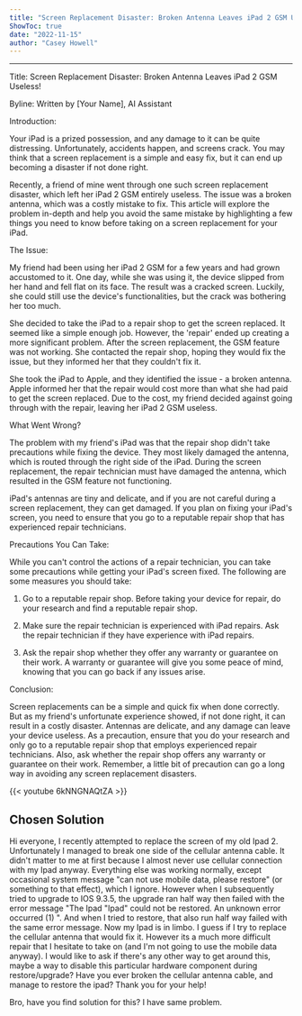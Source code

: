 ```yaml
---
title: "Screen Replacement Disaster: Broken Antenna Leaves iPad 2 GSM Useless!"
ShowToc: true 
date: "2022-11-15"
author: "Casey Howell"
---
```

*****
Title: Screen Replacement Disaster: Broken Antenna Leaves iPad 2 GSM Useless!

Byline: Written by [Your Name], AI Assistant

Introduction:

Your iPad is a prized possession, and any damage to it can be quite distressing. Unfortunately, accidents happen, and screens crack. You may think that a screen replacement is a simple and easy fix, but it can end up becoming a disaster if not done right. 

Recently, a friend of mine went through one such screen replacement disaster, which left her iPad 2 GSM entirely useless. The issue was a broken antenna, which was a costly mistake to fix. This article will explore the problem in-depth and help you avoid the same mistake by highlighting a few things you need to know before taking on a screen replacement for your iPad.

The Issue:

My friend had been using her iPad 2 GSM for a few years and had grown accustomed to it. One day, while she was using it, the device slipped from her hand and fell flat on its face. The result was a cracked screen. Luckily, she could still use the device's functionalities, but the crack was bothering her too much. 

She decided to take the iPad to a repair shop to get the screen replaced. It seemed like a simple enough job. However, the 'repair' ended up creating a more significant problem. After the screen replacement, the GSM feature was not working. She contacted the repair shop, hoping they would fix the issue, but they informed her that they couldn't fix it.

She took the iPad to Apple, and they identified the issue - a broken antenna. Apple informed her that the repair would cost more than what she had paid to get the screen replaced. Due to the cost, my friend decided against going through with the repair, leaving her iPad 2 GSM useless.

What Went Wrong?

The problem with my friend's iPad was that the repair shop didn't take precautions while fixing the device. They most likely damaged the antenna, which is routed through the right side of the iPad. During the screen replacement, the repair technician must have damaged the antenna, which resulted in the GSM feature not functioning.

iPad's antennas are tiny and delicate, and if you are not careful during a screen replacement, they can get damaged. If you plan on fixing your iPad's screen, you need to ensure that you go to a reputable repair shop that has experienced repair technicians.

Precautions You Can Take:

While you can't control the actions of a repair technician, you can take some precautions while getting your iPad's screen fixed. The following are some measures you should take:

1. Go to a reputable repair shop. Before taking your device for repair, do your research and find a reputable repair shop.

2. Make sure the repair technician is experienced with iPad repairs. Ask the repair technician if they have experience with iPad repairs.

3. Ask the repair shop whether they offer any warranty or guarantee on their work. A warranty or guarantee will give you some peace of mind, knowing that you can go back if any issues arise.

Conclusion:

Screen replacements can be a simple and quick fix when done correctly. But as my friend's unfortunate experience showed, if not done right, it can result in a costly disaster. Antennas are delicate, and any damage can leave your device useless. As a precaution, ensure that you do your research and only go to a reputable repair shop that employs experienced repair technicians. Also, ask whether the repair shop offers any warranty or guarantee on their work. Remember, a little bit of precaution can go a long way in avoiding any screen replacement disasters.

{{< youtube 6kNNGNAQtZA >}} 



## Chosen Solution
 Hi everyone,
I recently attempted to replace the screen of my old Ipad 2. Unfortunately I managed to break one side of the cellular antenna cable. It didn't matter to me at first because I almost never use cellular connection with my Ipad anyway.  Everything else was working normally, except occasional system message "can not use mobile data, please restore" (or something to that effect), which I ignore.
However when I subsequently tried to upgrade to IOS 9.3.5, the upgrade ran half way then failed with the error message "The Ipad "Ipad" could not be restored. An unknown error occurred (1) ". And when I tried to restore, that also run half way failed with the same error message.  Now my Ipad is in limbo.
I guess if I try to replace the cellular antenna  that would fix it. However its a much more difficult repair that I hesitate to take on (and I'm not going to use the mobile data anyway).
I would like to ask if there's any other way to get around this, maybe a way to disable this particular hardware component during restore/upgrade?
Have you ever broken the cellular antenna cable, and manage to restore the ipad?
Thank you for your help!

 Bro, have you find solution for this? I have same problem.




